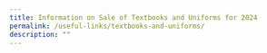 ```yaml
---
title: Information on Sale of Textbooks and Uniforms for 2024
permalink: /useful-links/textbooks-and-uniforms/
description: ""
---
```

